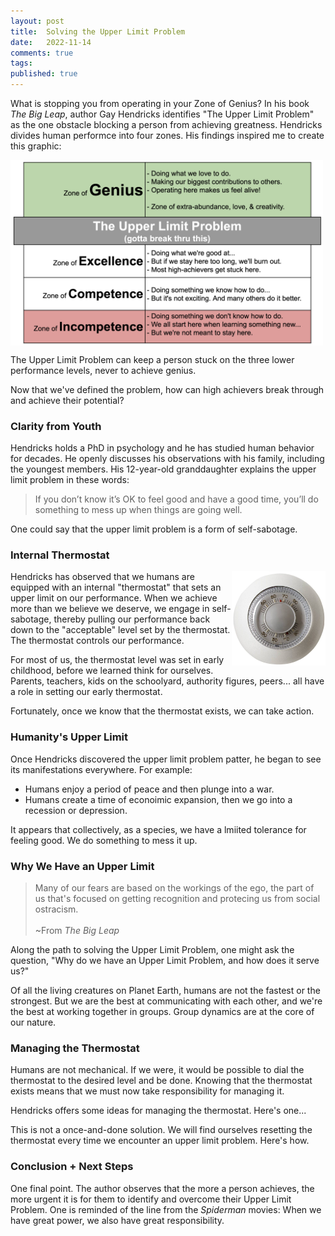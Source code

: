 ```yaml
---
layout: post
title:  Solving the Upper Limit Problem
date:   2022-11-14
comments: true
tags: 
published: true
---
```

What is stopping you from operating in your Zone of Genius? In his book _The Big Leap_, author Gay Hendricks identifies "The Upper Limit Problem" as the one obstacle blocking a person from achieving greatness. Hendricks divides human performce into four zones. His findings inspired me to create this graphic: 

<a href="/images/Zones_Solving_the_Upper_Limit_Problem_RayHightower.png"><img src="/images/Zones_Solving_the_Upper_Limit_Problem_RayHightower.png" align="center" width="500" padding="20" alt="The Big Leap by Gay Hendricks - Upper Limit Problem Chart - RayHightower" title="The Big Leap by Gay Hendricks - Upper Limit Problem Chart - RayHightower" /></a>

The Upper Limit Problem can keep a person stuck on the three lower performance levels, never to achieve genius. 

Now that we've defined the problem, how can high achievers break through and achieve their potential?

<!--more-->

### Clarity from Youth

Hendricks holds a PhD in psychology and he has studied human behavior for decades. He openly discusses his observations with his family, including the youngest members. His 12-year-old granddaughter explains the upper limit problem in these words:

>If you don’t know it’s OK to feel good and have a good time, you’ll do something to mess up when things are going well.

One could say that the upper limit problem is a form of self-sabotage. 

### Internal Thermostat

<img src="/images/generic-thermostat.jpg" align="right" width="150" padding="10" alt="The Big Leap by Gay Hendricks - Thermostat" title="Thermostat - The Big Leap by Gay Hendricks - Thermostat" />

Hendricks has observed that we humans are equipped with an internal "thermostat" that sets an upper limit on our performance. When we achieve more than we believe we deserve, we engage in self-sabotage, thereby pulling our performance back down to the "acceptable" level set by the thermostat. The thermostat controls our performance. 

For most of us, the thermostat level was set in early childhood, before we learned think for ourselves. Parents, teachers, kids on the schoolyard, authority figures, peers... all have a role in setting our early thermostat.

Fortunately, once we know that the thermostat exists, we can take action.

### Humanity's Upper Limit

Once Hendricks discovered the upper limit problem patter, he began to see its manifestations everywhere. For example:

* Humans enjoy a period of peace and then plunge into a war.
* Humans create a time of econoimic expansion, then we go into a recession or depression.

It appears that collectively, as a species, we have a lmiited tolerance for feeling good. We do something to mess it up.

### Why We Have an Upper Limit

>Many of our fears are based on the workings of the ego, the part of us that's focused on getting recognition and protecing us from social ostracism.<br/>&nbsp;<br/>~From _The Big Leap_

Along the path to solving the Upper Limit Problem, one might ask the question, "Why do we have an Upper Limit Problem, and how does it serve us?"

Of all the living creatures on Planet Earth, humans are not the fastest or the strongest. But we are the best at communicating with each other, and we're the best at working together in groups. Group dynamics are at the core of our nature. 


### Managing the Thermostat

Humans are not mechanical. If we were, it would be possible to dial the thermostat to the desired level and be done. Knowing that the thermostat exists means that we must now take responsibility for managing it.

Hendricks offers some ideas for managing the thermostat. Here's one...


This is not a once-and-done solution. We will find ourselves resetting the thermostat every time we encounter an upper limit problem. Here's how.








### Conclusion + Next Steps

One final point. The author observes that the more a person achieves, the more urgent it is for them to identify and overcome their Upper Limit Problem. One is reminded of the line from the _Spiderman_ movies: When we have great power, we also have great responsibility. 



